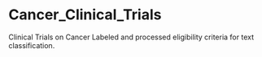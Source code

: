 # Cancer_Clinical_Trials

Clinical Trials on Cancer
Labeled and processed eligibility criteria for text classification.
